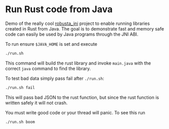 # Run Rust code from Java

Demo of the really cool [robusta_jni](https://github.com/giovanniberti/robusta) project to enable running libraries created in Rust from Java. The goal is to demonstrate fast and memory safe code can easily be used by Java programs through the JNI ABI.

To run ensure `$JAVA_HOME` is set and execute

```sh
./run.sh
```

This command will build the rust library and invoke `main.java` with the correct `java` command to find the library.

To test bad data simply pass fail after `./run.sh`:

```sh
./run.sh fail
```

This will pass bad JSON to the rust function, but since the rust function is written safely it will not crash. 

You must write good code or your thread will panic. To see this run

```sh
./run.sh boom
```

